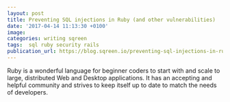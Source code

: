 ```yaml
---
layout: post
title: Preventing SQL injections in Ruby (and other vulnerabilities)
date: '2017-04-14 11:13:30 +0100'
image:
categories: writing sqreen
tags:  sql ruby security rails
publication_url: https://blog.sqreen.io/preventing-sql-injections-in-ruby/
---
```


Ruby is a wonderful language for beginner coders to start with and scale to large, distributed Web and Desktop applications. It has an accepting and helpful community and strives to keep itself up to date to match the needs of developers.
